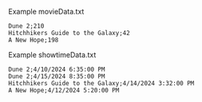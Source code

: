 

Example movieData.txt

```
Dune 2;210
Hitchhikers Guide to the Galaxy;42
A New Hope;198
```

Example showtimeData.txt

```
Dune 2;4/10/2024 6:35:00 PM
Dune 2;4/15/2024 8:35:00 PM
Hitchhikers Guide to the Galaxy;4/14/2024 3:32:00 PM
A New Hope;4/12/2024 5:20:00 PM
```
